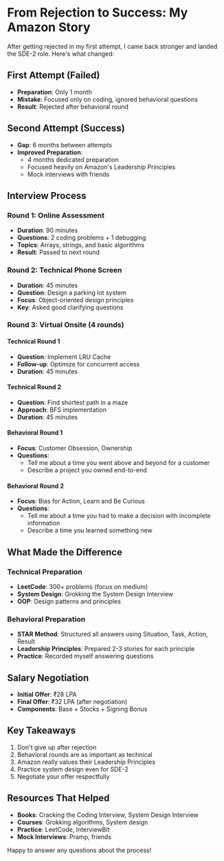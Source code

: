 # From Rejection to Success: My Amazon Story

After getting rejected in my first attempt, I came back stronger and landed the SDE-2 role. Here's what changed:

## First Attempt (Failed)
- **Preparation**: Only 1 month
- **Mistake**: Focused only on coding, ignored behavioral questions
- **Result**: Rejected after behavioral round

## Second Attempt (Success)
- **Gap**: 6 months between attempts
- **Improved Preparation**: 
  - 4 months dedicated preparation
  - Focused heavily on Amazon's Leadership Principles
  - Mock interviews with friends

## Interview Process

### Round 1: Online Assessment
- **Duration**: 90 minutes
- **Questions**: 2 coding problems + 1 debugging
- **Topics**: Arrays, strings, and basic algorithms
- **Result**: Passed to next round

### Round 2: Technical Phone Screen
- **Duration**: 45 minutes
- **Question**: Design a parking lot system
- **Focus**: Object-oriented design principles
- **Key**: Asked good clarifying questions

### Round 3: Virtual Onsite (4 rounds)

#### Technical Round 1
- **Question**: Implement LRU Cache
- **Follow-up**: Optimize for concurrent access
- **Duration**: 45 minutes

#### Technical Round 2
- **Question**: Find shortest path in a maze
- **Approach**: BFS implementation
- **Duration**: 45 minutes

#### Behavioral Round 1
- **Focus**: Customer Obsession, Ownership
- **Questions**: 
  - Tell me about a time you went above and beyond for a customer
  - Describe a project you owned end-to-end

#### Behavioral Round 2
- **Focus**: Bias for Action, Learn and Be Curious
- **Questions**:
  - Tell me about a time you had to make a decision with incomplete information
  - Describe a time you learned something new

## What Made the Difference

### Technical Preparation
- **LeetCode**: 300+ problems (focus on medium)
- **System Design**: Grokking the System Design Interview
- **OOP**: Design patterns and principles

### Behavioral Preparation
- **STAR Method**: Structured all answers using Situation, Task, Action, Result
- **Leadership Principles**: Prepared 2-3 stories for each principle
- **Practice**: Recorded myself answering questions

## Salary Negotiation
- **Initial Offer**: ₹28 LPA
- **Final Offer**: ₹32 LPA (after negotiation)
- **Components**: Base + Stocks + Signing Bonus

## Key Takeaways
1. Don't give up after rejection
2. Behavioral rounds are as important as technical
3. Amazon really values their Leadership Principles
4. Practice system design even for SDE-2
5. Negotiate your offer respectfully

## Resources That Helped
- **Books**: Cracking the Coding Interview, System Design Interview
- **Courses**: Grokking algorithms, System design
- **Practice**: LeetCode, InterviewBit
- **Mock Interviews**: Pramp, friends

Happy to answer any questions about the process!